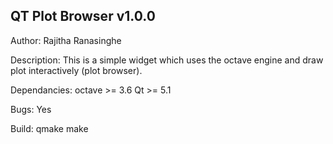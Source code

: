 QT Plot Browser v1.0.0
-----------------------------------

Author: Rajitha Ranasinghe

Description:
This is a simple widget which uses the octave engine and draw plot interactively (plot browser).

Dependancies:
octave >= 3.6
Qt >= 5.1

Bugs:
Yes

Build:
qmake
make
